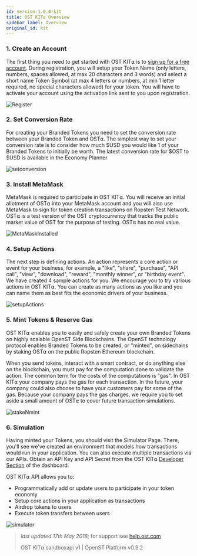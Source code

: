 ```yaml
---
id: version-1.0.0-kit
title: OST KIT⍺ Overview
sidebar_label: Overview
original_id: kit
---
```


###  1. Create an Account
The first thing you need to get started with OST KIT⍺ is to [<u>sign up for a free account</u>](https://kit.ost.com/sign-up). During registration, you will setup your Token Name (only letters, numbers, spaces allowed, at max 20 characters and 3 words) and select a short name Token Symbol (at max 4 letters or numbers, at min 1 letter required, no special characters allowed) for your token. You will have to activate your account using the activation link sent to you upon registration.

![Register](assets/Register.jpg)

###  2. Set Conversion Rate
For creating your Branded Tokens you need to set the conversion rate between your Branded Token and OST⍺. The simplest way to set your conversion rate is to consider how much $USD you would like 1 of your Branded Tokens to initially be worth. The latest conversion rate for $OST to $USD is available in the Economy Planner

![setconversion](assets/SetConversionRate.jpg)

###  3. Install MetaMask
MetaMask is required to participate in OST KIT⍺. You will receive an initial allotment of OST⍺ into your MetaMask account and you will also use MetaMask to sign for token creation transactions on Ropsten Test Network.  OST⍺ is a test version of the OST cryptocurrency that tracks the public market value of OST for the purpose of testing. OST⍺ has no real value.

![MetaMaskInstalled](assets/metamask_installed-1.jpg)

###  4. Setup Actions
The next step is defining actions. An action represents a core action or event for your business, for example, a "like", "share", "purchase", "API call", "view", "download", "reward", "monthly winner", or "birthday event".  We have created 4 sample actions for you. We encourage you to try various actions in OST KIT⍺. You can create as many actions as you like and you can name them as best fits the economic drivers of your business.

![setupActions](assets/Setup_Action.jpg)

###  5. Mint Tokens & Reserve Gas
OST KIT⍺ enables you to easily and safely create your own Branded Tokens on highly scalable OpenST Side Blockchains. The OpenST technology protocol enables Branded Tokens to be created, or "minted", on sidechains by staking OST⍺ on the public Ropsten Ethereum blockchain.

When you send tokens, interact with a smart contract, or do anything else on the blockchain, you must pay for the computation done to validate the action. The common term for the costs of the computations is "gas". In OST KIT⍺ your company pays the gas for each transaction. In the future, your company could also choose to have your customers pay for some of the gas. Because your company pays the gas charges, we require you to set aside a small amount of OST⍺ to cover future transaction simulations. 
       
![stakeNmint](assets/Stake&Mint.jpg)
 
### 6. Simulation
Having minted your Tokens, you should visit the Simulator Page. There, you'll see we've created an environment that models how transactions would run in your application. You can also execute multiple transactions via our APIs. Obtain an API Key and API Secret from the OST KIT⍺ [<u>Developer Section</u>](https://kit.ost.com/developer-api-console) of the dashboard.

OST KIT⍺ API allows you to:     
* Programmatically add or update users to participate in your token economy
* Setup core actions in your application as transactions
* Airdrop tokens to users
* Execute token transfers between users

![simulator](assets/Simulator.jpg)                                

>_last updated 17th May 2018_; for support see [help.ost.com](https://help.ost.com/support/home)
>
> OST KIT⍺ sandboxapi v1 | OpenST Platform v0.9.2
